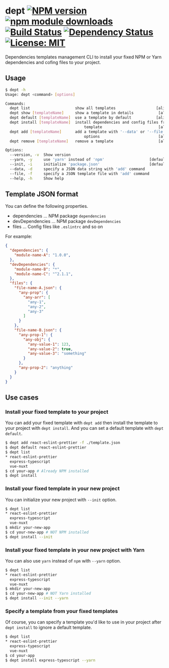 # dept [![NPM version][npm-image]][npm-url] [![npm module downloads][npm-downloads-image]][npm-downloads-url] [![Build Status][travis-image]][travis-url] [![Dependency Status][depstat-image]][depstat-url] [![License: MIT][license-image]][license-url]

Dependencies templates management CLI to install your fixed NPM or Yarn dependencies and cofing files to your project.

## Usage

```bash
$ dept -h
Usage: dept <command> [options]

Commands:
  dept list                    show all templates                  [aliases: ls]
  dept show [templateName]     show a template in details           [aliases: s]
  dept default [templateName]  use a template by default           [aliases: df]
  dept install [templateName]  install dependencies and config files from a
                                   template                         [aliases: i]
  dept add [templateName]      add a template with '--data' or '--file'
                                   options                          [aliases: a]
  dept remove [templateName]   remove a template                    [aliases: r]

Options:
  --version, -v  Show version                                          [boolean]
  --yarn, -y     use 'yarn' instead of 'npm'                    [default: false]
  --init, -i     initialize 'package.json'                      [default: false]
  --data, -d     specify a JSON data string with 'add' command          [string]
  --file, -f     specify a JSON template file with 'add' command        [string]
  --help, -h     Show help                                             [boolean]
```

## Template JSON format

You can define the following properties.

- dependencies ... NPM package `dependencies`
- devDependencies ... NPM package `devDependencies`
- files ... Config files like `.eslintrc` and so on

For example:

```json
{
  "dependencies": {
    "module-name-A": "1.0.0",
  },
  "devDependencies": {
    "module-name-B": "*",
    "module-name-C": "^2.1.1",
  },
  "files": {
    "file-name-A.json": {
      "any-prop": {
        "any-arr": [
          "any-1",
          "any-2",
          "any-3"
        ]
      }
    },
    "file-name-B.json": {
      "any-prop-1": {
        "any-obj": {
          "any-value-1": 123,
          "any-value-2": true,
          "any-value-3": "something"
        }
      },
      "any-prop-2": "anything"
    }
  }
}
```

## Use cases

### Install your fixed template to your project

You can add your fixed template with `dept add` then install the template to your project with `dept install`.
And you can set a default template with `dept default`.

```bash
$ dept add react-eslint-prettier -f ./template.json
$ dept default react-eslint-prettier
$ dept list
* react-eslint-prettier
  express-typescript
  vue-nuxt
$ cd your-app # Already NPM installed
$ dept install
```

### Install your fixed template in your new project

You can initialize your new project with `--init` option.

```bash
$ dept list
* react-eslint-prettier
  express-typescript
  vue-nuxt
$ mkdir your-new-app
$ cd your-new-app # NOT NPM installed
$ dept install --init
```

### Install your fixed template in your new project with Yarn

You can also use `yarn` instead of `npm` with `--yarn` option.

```bash
$ dept list
* react-eslint-prettier
  express-typescript
  vue-nuxt
$ mkdir your-new-app
$ cd your-new-app # NOT Yarn installed
$ dept install --init --yarn
```

### Specify a template from your fixed templates

Of course, you can specify a template you'd like to use in your project after `dept install` to ignore a default template.

```bash
$ dept list
* react-eslint-prettier
  express-typescript
  vue-nuxt
$ cd your-app
$ dept install express-typescript --yarn
```

[npm-url]: https://npmjs.org/package/dept
[npm-image]: https://badge.fury.io/js/dept.svg
[npm-downloads-url]: https://npmjs.org/package/dept
[npm-downloads-image]: https://img.shields.io/npm/dt/dept.svg
[travis-url]: https://travis-ci.org/keidrun/dept
[travis-image]: https://secure.travis-ci.org/keidrun/dept.svg?branch=master
[depstat-url]: https://david-dm.org/keidrun/dept
[depstat-image]: https://david-dm.org/keidrun/dept.svg
[license-url]: https://opensource.org/licenses/MIT
[license-image]: https://img.shields.io/badge/License-MIT-yellow.svg
